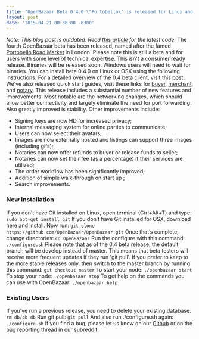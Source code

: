 ```yaml
---
title: "OpenBazaar Beta 0.4.0 \"Portobello\" is released for Linux and OSX" 
layout: post
date: '2015-04-21 00:30:00 -0300'
---
```

        
_Note: This blog post is outdated. Read [this article](https://blog.openbazaar.org/three-openbazaar-code-repositories-created/) for the latest code._ The fourth OpenBazaar beta has been released, named after the famed [Portobello Road Market](http://www.portobelloroad.co.uk/history/) in London. Please note this is still a beta and for users with some level of technical expertise. This isn't a consumer ready release. Binaries will be released soon. Windows users will need to wait for binaries. You can install beta 0.4.0 on Linux or OSX using the following instructions. For a detailed overview of the 0.4 beta client, visit [this post](https://blog.openbazaar.org/detailed-overview-of-openbazaar-beta-0-4/). We've also released quick start guides, visit these links for [buyer](https://blog.openbazaar.org/buyers-guide-to-openbazaar-beta-0-4), [merchant](https://blog.openbazaar.org/merchants-guide-to-openbazaar-beta-0-4/), and [notary](https://blog.openbazaar.org/notarys-guide-to-openbazaar-beta-0-4/). This release includes a substantial number of new features and improvements. Most notable are the networking changes, which should allow better connectivity and largely eliminate the need for port forwarding. Also greatly improved is stability. Other improvements include:

*   Signing keys are now HD for increased privacy;
*   Internal messaging system for online parties to communicate;
*   Users can now select their avatars;
*   Images are now externally hosted and listings can support three images (including gifs);
*   Notaries can now offer refunds to buyer or release funds to seller;
*   Notaries can now set their fee (as a percentage) if their services are utilized;
*   The order workflow has been significantly improved;
*   Addition of simple walk-through on start up ;
*   Search improvements.

### New Installation

If you don’t have Git installed on Linux, open terminal (Ctrl+Alt+T) and type: `sudo apt-get install git` If you don’t have Git installed for OSX, download [here](http://git-scm.com/downloads) and install. Now run: `git clone https://github.com/OpenBazaar/OpenBazaar.git` Once that’s complete, change directories: `cd OpenBazaar` Run the configure with this command: `./configure.sh` Please note that as of the 0.4 beta release, the default branch will be develop instead of master. This means that beta testers will receive more frequent updates if they run 'git pull'. If you prefer to keep to the more stable releases only, then switch to the master branch by running this command: `git checkout master` To start your node: `./openbazaar start` To stop your node: `./openbazaar stop` To get help on the commands you can use with OpenBazaar: `./openbazaar help`

### Existing Users

If you've run a previous release, you need to delete your existing database: `rm db/ob.db` Run git pull: `git pull` And also run ./configure.sh again: `./configure.sh` If you find a bug, please let us know on our [Github](https://github.com/OpenBazaar/OpenBazaar/wiki/github.com/OpenBazaar/OpenBazaar/issues) or on the bug reporting thread in our [subreddit](http://www.reddit.com/r/OpenBazaar/).